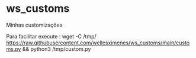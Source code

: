 # ws_customs
Minhas customizações

Para facilitar execute : wget -C /tmp/ https://raw.githubusercontent.com/wellesximenes/ws_customs/main/customs.py && python3 /tmp/custom.py
